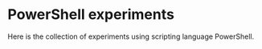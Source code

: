 # PowerShell experiments

Here is the collection of experiments using scripting language PowerShell.
